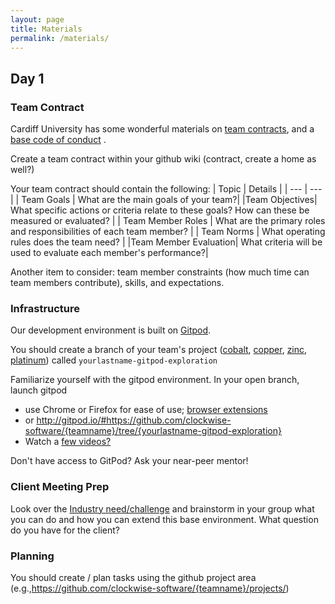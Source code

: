 ```yaml
---
layout: page
title: Materials
permalink: /materials/
---
```


<!-- {% include image.html url="/_images/cover2.jpg" width=175 align="right" %} -->

## Day 1

### Team Contract
Cardiff University has some wonderful materials on [team contracts](https://www.dropbox.com/s/3izv0i4a901fn03/CM6223%20-%201%20-%20Daily%20Diary%20-%20CUESIP%20Guidelines.pdf?dl=0), and a [base code of conduct](https://www.dropbox.com/s/idm0y1f0qysjcrr/CM6223%20-%201%20-%20Daily%20Diary%20-%20CUESIP%20Code%20Of%20Conduct.pdf?dl=0) .

Create a team contract within your github wiki (contract, create a home as well?)

Your team contract should contain the following:
| Topic | Details |
| --- | --- |
|  Team Goals | What are the main goals of your team?| 
|Team Objectives| What specific actions or criteria relate to these goals? How can these be measured or evaluated? |
| Team Member Roles | What are the primary roles and responsibilities of each team member? |
| Team Norms | What operating rules does the team need? | 
|Team Member Evaluation| What criteria will be used to evaluate each member's performance?|

Another item to consider: team member constraints (how much time can team members contribute), skills, and expectations.

### Infrastructure

Our development environment is built on [Gitpod](https://www.gitpod.io).

You should create a branch of your team's project ([cobalt](https://github.com/clockwise-software/cobalt), [copper](https://github.com/clockwise-software/copper), [zinc](https://github.com/clockwise-software/zinc), [platinum](https://github.com/clockwise-software/platinum)) called `yourlastname-gitpod-exploration`

Familiarize yourself with the gitpod environment.
In your open branch, launch gitpod 
 - use Chrome or Firefox for ease of use; [browser extensions](https://www.gitpod.io/docs/browser-extension/)
 - or http://gitpod.io/#https://github.com/clockwise-software/{teamname}/tree/{yourlastname-gitpod-exploration}
 - Watch a [few videos?](https://www.gitpod.io/screencasts/) 
 
Don't have access to GitPod? Ask your near-peer mentor! 

### Client Meeting Prep

Look over the [Industry need/challenge](https://github.com/clockwise-software/base-environment#industry-challenge) and brainstorm in your group what you can do and how you can extend this base environment. What question do you have for the client? 

### Planning
You should create / plan tasks using the github project area (e.g.,https://github.com/clockwise-software/{teamname}/projects/)
